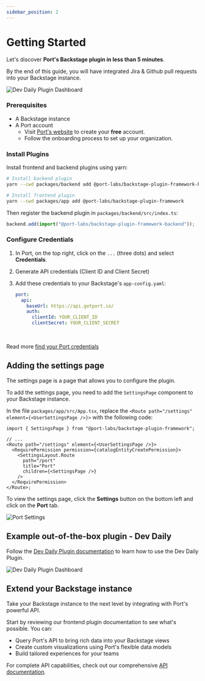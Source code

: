 ```yaml
---
sidebar_position: 2
---
```


# Getting Started

Let's discover **Port's Backstage plugin in less than 5 minutes**.

By the end of this guide, you will have integrated Jira & Github pull requests into your Backstage instance.

![Dev Daily Plugin Dashboard](/img/dev-daily/plan-my-day.png)

### Prerequisites

- A Backstage instance
- A Port account
  - Visit [Port's website](https://app.getport.io) to create your **free** account.
  - Follow the onboarding process to set up your organization.

### Install Plugins

Install frontend and backend plugins using yarn:

```bash
# Install backend plugin
yarn --cwd packages/backend add @port-labs/backstage-plugin-framework-backend

# Install frontend plugin
yarn --cwd packages/app add @port-labs/backstage-plugin-framework
```

Then register the backend plugin in `packages/backend/src/index.ts`:

```typescript
backend.add(import("@port-labs/backstage-plugin-framework-backend"));
```

### Configure Credentials

1. In Port, on the top right, click on the `...` (three dots) and select **Credentials**.
2. Generate API credentials (Client ID and Client Secret)
3. Add these credentials to your Backstage's `app-config.yaml`:

   ```yaml
   port:
     api:
       baseUrl: https://api.getport.io/
       auth:
         clientId: YOUR_CLIENT_ID
         clientSecret: YOUR_CLIENT_SECRET
   ```

<br />

Read more [find your Port credentials](https://docs.getport.io/build-your-software-catalog/custom-integration/api/#find-your-port-credentials)

## Adding the settings page

The settings page is a page that allows you to configure the plugin.

To add the settings page, you need to add the `SettingsPage` component to your Backstage instance.

In the file `packages/app/src/App.tsx`, replace the `<Route path="/settings" element={<UserSettingsPage />}>` with the following code:

```tsx
import { SettingsPage } from "@port-labs/backstage-plugin-framework";

// ...
<Route path="/settings" element={<UserSettingsPage />}>
  <RequirePermission permission={catalogEntityCreatePermission}>
    <SettingsLayout.Route
      path="/port"
      title="Port"
      children={<SettingsPage />}
    />
  </RequirePermission>
</Route>;
```

To view the settings page, click the **Settings** button on the bottom left and click on the **Port** tab.

![Port Settings](/img/settings-page.png)

## Example out-of-the-box plugin - Dev Daily

Follow the [Dev Daily Plugin documentation](./examples/dev-daily.md) to learn how to use the Dev Daily Plugin.

![Dev Daily Plugin Dashboard](/img/dev-daily/plan-my-day.png)

## Extend your Backstage instance

Take your Backstage instance to the next level by integrating with Port's powerful API.

Start by reviewing our frontend plugin documentation to see what's possible. You can:

- Query Port's API to bring rich data into your Backstage views
- Create custom visualizations using Port's flexible data models
- Build tailored experiences for your teams

For complete API capabilities, check out our comprehensive [API documentation](https://docs.getport.io/api-reference/port-api).
